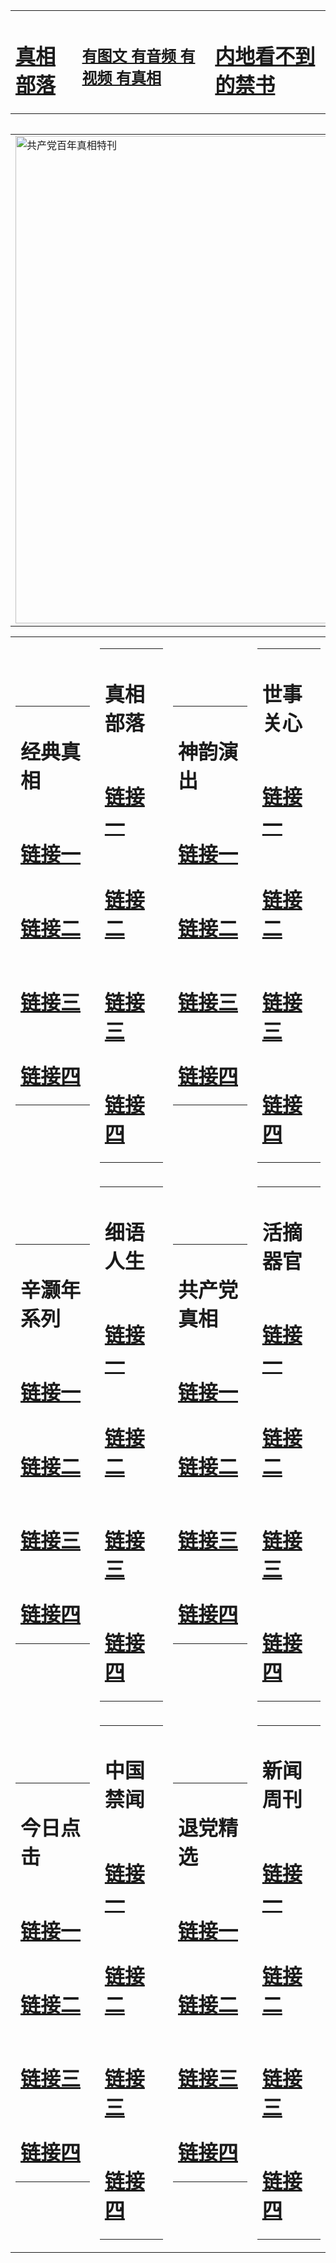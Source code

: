 <table><tr><td><H1><a href="http://t.cn/RXHrCSN">真相部落</a></H1></td><td><H2><a href="http://t.cn/RXHrqGe">有图文 有音频 有视频 有真相</a></H2><td><H1><a href="http://t.cn/RXHrpqa"> 内地看不到的禁书</a></H1></td></table><table><table><tr><td><a href="http://t.cn/RXHrpdk"><img src="http://6475.g63.ucctw.com/zx/bngcd/gcdbnzx.jpg" width="780"  border="0" alt="共产党百年真相特刊"></a></td></tr></table><table><tr><td><table><tr><td ><h1>经典真相</h1></td></tr><tr><td><h1>  <a href="http://t.cn/RXtdwoJ" target=_blank>链接一</a>  </h1></td></tr><tr><td><h1>  <a href="http://t.cn/RXtdwoJ" target=_blank>链接二</a>  </h1></td></tr><tr><td><h1>  <a href="http://po.st/rqhiHP" target=_blank>链接三</a>  </h1></td></tr><tr><td><h1>  <a href="http://t.cn/RXHrhix" target=_blank>链接四</a>  </h1></td></tr></table></td><td><table><tr><td ><h1>真相部落</h1></td></tr><tr><td><h1>  <a href="http://t.cn/RXHrhEE" target=_blank>链接一</a>  </h1></td></tr><tr><td><h1>  <a href="http://t.cn/RXHraR1" target=_blank>链接二</a>  </h1></td></tr><tr><td><h1>  <a href="http://po.st/hLiAQe" target=_blank>链接三</a>  </h1></td></tr><tr><td><h1>  <a href="http://t.cn/RXHrNzY" target=_blank>链接四</a>  </h1></td></tr></table></td><td><table><tr><td ><h1>神韵演出</h1></td></tr><tr><td><h1>  <a href="http://t.cn/RXHrN4d" target=_blank>链接一</a>  </h1></td></tr><tr><td><h1>  <a href="http://t.cn/RXHr7w3" target=_blank>链接二</a>  </h1></td></tr><tr><td><h1>  <a href="http://po.st/imhGno" target=_blank>链接三</a>  </h1></td></tr><tr><td><h1>  <a href="http://t.cn/RXHBeyx" target=_blank>链接四</a>  </h1></td></tr></table></td><td><table><tr><td ><h1>世事关心</h1></td></tr><tr><td><h1>  <a href="http://t.cn/RXHrbVp" target=_blank>链接一</a>  </h1></td></tr><tr><td><h1>  <a href="http://t.cn/RXHrNdI" target=_blank>链接二</a>  </h1></td></tr><tr><td><h1>  <a href="http://po.st/OLHQu2" target=_blank>链接三</a>  </h1></td></tr><tr><td><h1>  <a href="http://po.st/b90ZMD" target=_blank>链接四</a>  </h1></td></tr></table></td></tr><tr><td><table><tr><td ><h1>辛灏年系列</h1></td></tr><tr><td><h1>  <a href="http://t.cn/RXHrSus" target=_blank>链接一</a>  </h1></td></tr><tr><td><h1>  <a href="http://t.cn/RXHrptC" target=_blank>链接二</a>  </h1></td></tr><tr><td><h1>  <a href="http://po.st/jQJKKp" target=_blank>链接三</a>  </h1></td></tr><tr><td><h1>  <a href="http://t.cn/RXHr7gJ" target=_blank>链接四</a>  </h1></td></tr></table></td><td><table><tr><td ><h1>细语人生</h1></td></tr><tr><td><h1>  <a href="http://t.cn/RXHroU6" target=_blank>链接一</a>  </h1></td></tr><tr><td><h1>  <a href="http://t.cn/RXHrpjz" target=_blank>链接二</a>  </h1></td></tr><tr><td><h1>  <a href="http://po.st/D1m19O" target=_blank>链接三</a>  </h1></td></tr><tr><td><h1>  <a href="http://t.cn/RXHroU6" target=_blank>链接四</a>  </h1></td></tr></table></td><td><table><tr><td ><h1>共产党真相</h1></td></tr><tr><td><h1>  <a href="http://t.cn/RXHrpdk" target=_blank>链接一</a>  </h1></td></tr><tr><td><h1>  <a href="http://t.cn/RXHrpFP" target=_blank>链接二</a>  </h1></td></tr><tr><td><h1>  <a href="http://po.st/4cfxEx" target=_blank>链接三</a>  </h1></td></tr><tr><td><h1>  <a href="http://t.cn/RXHrpFP" target=_blank>链接四</a>  </h1></td></tr></table></td><td><table><tr><td ><h1>活摘器官</h1></td></tr><tr><td><h1>  <a href="http://t.cn/RXHr0ft" target=_blank>链接一</a>  </h1></td></tr><tr><td><h1>  <a href="http://t.cn/RXtdbMn" target=_blank>链接二</a>  </h1></td></tr><tr><td><h1>  <a href="http://po.st/do9OsF" target=_blank>链接三</a>  </h1></td></tr><tr><td><h1>  <a href="http://t.cn/RXHr0CM" target=_blank>链接四</a>  </h1></td></tr></table></td></tr><tr><td><table><tr><td ><h1>今日点击</h1></td></tr><tr><td><h1>  <a href="http://t.cn/RXHr0Yo" target=_blank>链接一</a>  </h1></td></tr><tr><td><h1>  <a href="http://t.cn/RXtdbDc" target=_blank>链接二</a>  </h1></td></tr><tr><td><h1>  <a href="http://po.st/mPLgLV" target=_blank>链接三</a>  </h1></td></tr><tr><td><h1>  <a href="http://t.cn/RXHr0Dh" target=_blank>链接四</a>  </h1></td></tr></table></td><td><table><tr><td ><h1>中国禁闻</h1></td></tr><tr><td><h1>  <a href="http://t.cn/RXHrOw1" target=_blank>链接一</a>  </h1></td></tr><tr><td><h1>  <a href="http://t.cn/RXHrOyR" target=_blank>链接二</a>  </h1></td></tr><tr><td><h1>  <a href="http://t.cn/RXHrO4e" target=_blank>链接三</a>  </h1></td></tr><tr><td><h1>  <a href="http://po.st/qr13cI" target=_blank>链接四</a>  </h1></td></tr></table></td><td><table><tr><td ><h1>退党精选</h1></td></tr><tr><td><h1>  <a href="http://t.cn/RXHrOSJ" target=_blank>链接一</a>  </h1></td></tr><tr><td><h1>  <a href="http://t.cn/RXHrOKl" target=_blank>链接二</a>  </h1></td></tr><tr><td><h1>  <a href="http://po.st/PjvIKz" target=_blank>链接三</a>  </h1></td></tr><tr><td><h1>  <a href="http://po.st/PjvIKz" target=_blank>链接四</a>  </h1></td></tr></table></td><td><table><tr><td ><h1>新闻周刊</h1></td></tr><tr><td><h1>  <a href="http://t.cn/RXHrO1Q" target=_blank>链接一</a>  </h1></td></tr><tr><td><h1>  <a href="http://t.cn/RXHrOdM" target=_blank>链接二</a>  </h1></td></tr><tr><td><h1>  <a href="http://po.st/9Cn60o" target=_blank>链接三</a>  </h1></td></tr><tr><td><h1>  <a href="http://po.st/GXwIlu" target=_blank>链接四</a>  </h1></td></tr></table></td></tr></table>
